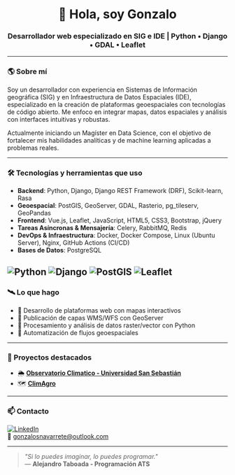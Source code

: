 <h1 align="center">👋 Hola, soy Gonzalo</h1>
<h3 align="center">Desarrollador web especializado en SIG e IDE | Python • Django • GDAL • Leaflet</h3>

---

### 🌎 Sobre mí

Soy un desarrollador con experiencia en Sistemas de Información geográfica (SIG) y en Infraestructura de Datos Espaciales (IDE), especializado en la creación de plataformas geoespaciales con tecnologías de código abierto. Me enfoco en integrar mapas, datos espaciales y análisis con interfaces intuitivas y robustas.

Actualmente iniciando un Magíster en Data Science, con el objetivo de fortalecer mis habilidades
analíticas y de machine learning aplicadas a problemas reales.

---

### 🛠 Tecnologías y herramientas que uso

- **Backend**: Python, Django, Django REST Framework (DRF), Scikit-learn, Rasa
- **Geoespacial**: PostGIS, GeoServer, GDAL, Rasterio, pg_tileserv, GeoPandas
- **Frontend**: Vue.js, Leaflet, JavaScript, HTML5, CSS3, Bootstrap, jQuery
- **Tareas Asíncronas & Mensajería**: Celery, RabbitMQ, Redis
- **DevOps & Infraestructura**: Docker, Docker Compose, Linux (Ubuntu Server), Nginx, GitHub Actions (CI/CD)
- **Bases de Datos**: PostgreSQL

![Python](https://img.shields.io/badge/Python-3776AB?style=for-the-badge&logo=python&logoColor=white)
![Django](https://img.shields.io/badge/Django-092E20?style=for-the-badge&logo=django&logoColor=white)
![PostGIS](https://img.shields.io/badge/PostGIS-4183C4?style=for-the-badge&logo=postgresql&logoColor=white)
![Leaflet](https://img.shields.io/badge/Leaflet-199900?style=for-the-badge&logo=leaflet&logoColor=white)
---

### 🛰️ Lo que hago

- 🔹 Desarrollo de plataformas web con mapas interactivos  
- 🔹 Publicación de capas WMS/WFS con GeoServer  
- 🔹 Procesamiento y análisis de datos raster/vector con Python  
- 🔹 Automatización de flujos geoespaciales

---

### 🚀 Proyectos destacados

- 🌦️ [**Observatorio Climatico - Universidad San Sebastián**](https://observatorioclimatico.uss.cl)
- 🗺️ [**ClimAgro**](https://www.climagro.cl)

---

### 📫 Contacto

[![LinkedIn](https://img.shields.io/badge/LinkedIn-blue?style=flat&logo=linkedin)](https://www.linkedin.com/in/gonzalosnavarrete)  
📧 [gonzalosnavarrete@outlook.com](mailto:gonzalosnavarrete@outlook.com)

---

> *"Si lo puedes imaginar, lo puedes programar."*  
> — **Alejandro Taboada - Programación ATS**

